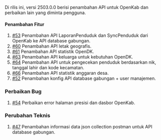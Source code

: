 Di rilis ini, versi 2503.0.0 berisi penambahan API untuk OpenKab dan perbaikan lain yang diminta pengguna.

#### Penambahan Fitur

1. [#53](https://github.com/OpenSID/API-Database-Gabungan/issues/53) Penambahan API LaporanPenduduk dan SyncPenduduk dari OpenKab ke API database gabungan.
2. [#60](https://github.com/OpenSID/API-Database-Gabungan/issues/60) Penambahan API letak geografis.
3. [#61](https://github.com/OpenSID/API-Database-Gabungan/issues/61) Penambahan API statistik OpenDK.
4. [#63](https://github.com/OpenSID/API-Database-Gabungan/issues/63) Penambahan API keluarga untuk kebutuhan OpenDK.
5. [#64](https://github.com/OpenSID/API-Database-Gabungan/issues/64) Penambahan API untuk pengecekan penduduk berdasarkan nik, tanggal lahir dan kode kecamatan. 
6. [#66](https://github.com/OpenSID/API-Database-Gabungan/issues/66) Penambahan API statistik anggaran desa.
7. [#52](https://github.com/OpenSID/API-Database-Gabungan/issues/52) Penambahan konfig API database gabungan + user manajemen.

### Perbaikan Bug

1. [#54](https://github.com/OpenSID/API-Database-Gabungan/issues/54) Perbaikan error halaman presisi dan dasbor OpenKab.

### Perubahan Teknis

1. [#47](https://github.com/OpenSID/API-Database-Gabungan/issues/47) Penambahan informasi data json collection postman untuk API database gabungan.